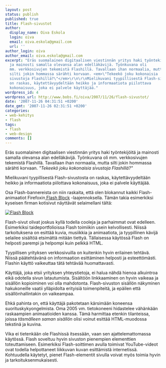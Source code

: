 ```yaml
---
layout: post
status: publish
published: true
title: Flash-sivustot
author:
  display_name: Oiva Eskola
  login: oiva
  email: oiva.eskola@gmail.com
  url: ''
author_login: oiva
author_email: oiva.eskola@gmail.com
excerpt: "Eräs suomalainen digitaalisen viestinnän yritys haki työntekijöitä
  ja mainosti samalla olevansa alan edelläkävijä. Työnkuvana oli
  mm. verkkosivujen tekemistä Flashillä. Tavallaan ihan normaalia, mutta
  silti jokin hommassa särähti korvaan. <em>\"Tekeekö joku kokonaisia
  sivustoja Flashillä?\"</em>\r\n\r\nMielikuvani tyypillisestä Flash-sivustosta
  on raskas, käytettävyydeltään heikko ja informaatiota piilottava
  kokonaisuus, joka ei palvele käyttäjää."
wordpress_id: 4
wordpress_url: http://www.bobs.fi/oiva/2007/11/26/flash-sivustot/
date: '2007-11-26 04:31:51 +0200'
date_gmt: '2007-11-26 02:31:51 +0200'
categories:
- web-kehitys
- flash
tags:
- flash
- web-design
comments: []
---
```

<p>Eräs suomalainen digitaalisen viestinnän yritys haki työntekijöitä ja mainosti samalla olevansa alan edelläkävijä. Työnkuvana oli mm. verkkosivujen tekemistä Flashillä. Tavallaan ihan normaalia, mutta silti jokin hommassa särähti korvaan. <em>"Tekeekö joku kokonaisia sivustoja Flashillä?"</em></p>
<p>Mielikuvani tyypillisestä Flash-sivustosta on raskas, käytettävyydeltään heikko ja informaatiota piilottava kokonaisuus, joka ei palvele käyttäjää.<a id="more"></a><a id="more-4"></a></p>
<p>Osa Flash-bannereista on niin raskaita, että olen blokannut kaikki Flash-animaatiot Firefoxin<a href="https://addons.mozilla.org/en-US/firefox/addon/433"> Flash Block</a> -laajennoksella. Tämän takia esimerkiksi kyseisen firman kotisivut näyttävät selaimellani tältä:</p>
<p><a title="Flash Block" href="{{ site.baseurl }}/images/2007/11/flashblock.png"><img src="{{ site.baseurl }}/images/2007/11/flashblock.png" alt="Flash Block" /></a></p>
<p>Flash-sivut olivat joskus kyllä todella cooleja ja parhaimmat ovat edelleen. Esimerkiksi taideportfolioissa Flash toimiikin usein kelvollisesti. Niissä tarkoituksena on esittää kuvia, musiikkia ja animaatiota, ja tyypillinen kävijä selailee sisältöä etsimättä mitään tiettyä. Tällaisessa käytössä Flash on helposti parempi ja helpompi kuin pelkkä HTML.</p>
<p>Tyypillisen yrityksen verkkosivuilla on kuitenkin hyvin erilainen tehtävä. Niissä päätehtävänä on informaation esittäminen helposti ja esteettömästi. Flashin käyttö vaikeuttaa tätä tehtävää huomattavasti.</p>
<p>Käyttäjä, joka etsii yrityksen yhteystietoja, ei halua nähdä hienoa alkuintroa eikä odotella sivun latautumista. Sisältöön linkkaaminen on hyvin vaikeaa ja sisällön kopioiminen voi olla mahdotonta. Flash-sivuston sisällön näkyminen hakukoneille vaatii ylläpidolta erityisiä toimenpiteitä, ja epäilen että sisällönhallintakin on vaikeampaa.</p>
<p>Ehkä pahinta on, että käyttäjä pakotetaan kärsimään koneensa suorituskykyongelmista. Oma 2005 vm. tietokoneeni hidastelee vähänkään raskaampien animaatioiden kanssa. Tämä harmittaa etenkin tilanteissa, joissa <em>täsmälleen saman sisällön</em> olisi  voinut esittää HTML-muodossa tekstinä ja kuvina.</p>
<p>Vika ei tietenkään ole Flashissä itsessään, vaan sen ajattelemattomassa käytössä. Flash soveltuu hyvin sivuston pienempien elementtien toteuttamiseen. Esimerkiksi Flash-soittimen avulla toimivat YouTube-videot ovat todella helpottaneet liikkuvan kuvan esittämistä internetissä. Kohtuudella käytetyt, pienet Flash-elementit sivulla voivat myös toimia hyvin ja tarkoituksenmukaisesti.</p>
